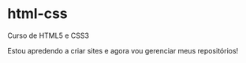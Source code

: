 # html-css
Curso de HTML5 e CSS3

Estou apredendo a criar sites e agora vou gerenciar meus repositórios!